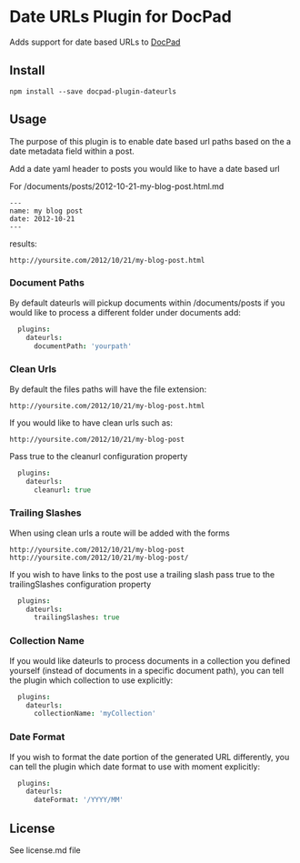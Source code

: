 # Date URLs Plugin for DocPad
Adds support for date based URLs to [DocPad](https://docpad.org)

## Install
```
npm install --save docpad-plugin-dateurls
```

## Usage
The purpose of this plugin is to enable date based url paths based on the a date metadata field within a post.

Add a date yaml header to posts you would like to have a date based url

For /documents/posts/2012-10-21-my-blog-post.html.md
```
---
name: my blog post
date: 2012-10-21
---
```

results:
```
http://yoursite.com/2012/10/21/my-blog-post.html
```

### Document Paths
By default dateurls will pickup documents within /documents/posts if you would like to process a different folder under documents add:

``` coffee
  plugins:
    dateurls:
      documentPath: 'yourpath'
```

### Clean Urls
By default the files paths will have the file extension:
```
http://yoursite.com/2012/10/21/my-blog-post.html
```

If you would like to have clean urls such as:
```
http://yoursite.com/2012/10/21/my-blog-post
```
Pass true to the cleanurl configuration property

``` coffee
  plugins:
    dateurls:
      cleanurl: true
```


### Trailing Slashes
When using clean urls a route will be added with the forms
```
http://yoursite.com/2012/10/21/my-blog-post
http://yoursite.com/2012/10/21/my-blog-post/
```

If you wish to have links to the post use a trailing slash pass true to the trailingSlashes configuration property
``` coffee
  plugins:
    dateurls:
      trailingSlashes: true
```

### Collection Name
If you would like dateurls to process documents in a collection you defined yourself (instead of documents in a specific document path), you can tell the plugin which collection to use explicitly:

``` coffee
  plugins:
    dateurls:
      collectionName: 'myCollection'
```

### Date Format
If you wish to format the date portion of the generated URL differently, you can tell the plugin which date format to use with moment explicitly:

``` coffee
  plugins:
    dateurls:
      dateFormat: '/YYYY/MM'
```

## License
See license.md file
